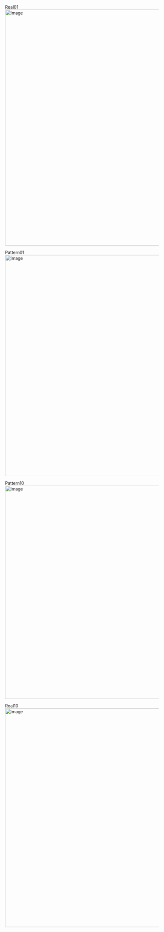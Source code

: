 Real01  <img width="1531" height="771" alt="image" src="https://github.com/user-attachments/assets/3e771977-bc44-4ce6-bfbb-e0b7e08b44d2" />


Pattern01  <img width="1464" height="723" alt="image" src="https://github.com/user-attachments/assets/45343108-145c-4b0f-a443-6d1a3eaabcb7" />


Pattern10  <img width="1411" height="697" alt="image" src="https://github.com/user-attachments/assets/22eae131-3090-4bf1-9ee2-935b92d058f7" />

Real10  <img width="1337" height="715" alt="image" src="https://github.com/user-attachments/assets/b9f33c51-edb5-47b8-aa4d-7914e36cd4e8" />






